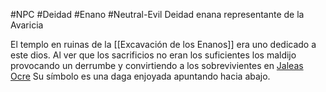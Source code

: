 #NPC #Deidad #Enano #Neutral-Evil
Deidad enana representante de la Avaricia

El templo en ruinas de la [[Excavación de los Enanos]] era uno dedicado a este dios. Al ver que los sacrificios no eran los suficientes los maldijo provocando un derrumbe y convirtiendo a los sobrevivientes en [Jaleas Ocre](https://5e.tools/bestiary.html#ochre%20jelly_mm)
Su símbolo es una daga enjoyada apuntando hacia abajo.